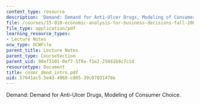 ```yaml
---
content_type: resource
description: 'Demand: Demand for Anti-Ulcer Drugs, Modeling of Consumer Choice.'
file: /courses/15-010-economic-analysis-for-business-decisions-fall-2004/57641ac55e4d4068c00539c07031478e_cnsmr_dmnd_intro.pdf
file_type: application/pdf
learning_resource_types:
- Lecture Notes
ocw_type: OCWFile
parent_title: Lecture Notes
parent_type: CourseSection
parent_uid: 98ef3101-0ef7-5f0a-f1e2-25041b9c7c1d
resourcetype: Document
title: cnsmr_dmnd_intro.pdf
uid: 57641ac5-5e4d-4068-c005-39c07031478e
---
```

Demand: Demand for Anti-Ulcer Drugs, Modeling of Consumer Choice.

